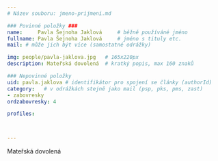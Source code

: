 ```yaml
---
# Název souboru: jmeno-prijmeni.md

### Povinné položky ###
name:     Pavla Šejnoha Jaklová  	# běžně používáné jméno
fullname: Pavla Šejnoha Jaklová  	# jméno s tituly etc.
mail: # může jich být více (samostatné odrážky)

img: people/pavla-jaklova.jpg   # 165x220px
description: Mateřská dovolená 	# kratký popis, max 160 znaků

### Nepovinné položky
uid: pavla.jaklova # identifikátor pro spojení se články (authorId)
category: 	# v odrážkách stejně jako mail (psp, pks, pms, zast)
- zabovresky
ordzabovresky: 4

profiles:



---
```


Mateřská dovolená
